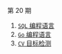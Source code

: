 第 20 期

1. [`SQL` 编程语言](http://datawhale.club/t/topic/581)
2. [`Go` 编程语言](http://datawhale.club/t/topic/596)
3. [`CV` 目标检测](http://datawhale.club/t/topic/601)